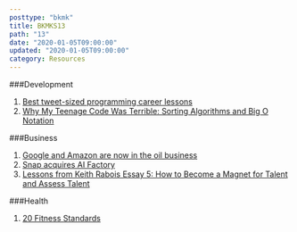 ```yaml
---
posttype: "bkmk"
title: BKMKS13
path: "13"
date: "2020-01-05T09:00:00"
updated: "2020-01-05T09:00:00"
category: Resources
---
```


###Development
1. [Best tweet-sized programming career lessons](https://dev.to/tlakomy/best-tweet-sized-programming-career-lessons-1de7)
1. [Why My Teenage Code Was Terrible: Sorting Algorithms and Big O Notation](https://www.youtube.com/watch?v=RGuJga2Gl_k)

###Business
1. [Google and Amazon are now in the oil business](https://www.youtube.com/watch?v=v3n8txX3144)
1. [Snap acquires AI Factory](https://www.producthunt.com/newsletter/3756)
1. [Lessons from Keith Rabois Essay 5: How to Become a Magnet for Talent and Assess Talent](https://delian.io/lessons-5)

###Health
1. [20 Fitness Standards](https://www.bobbymaximus.com/20-fitness-standards/)
